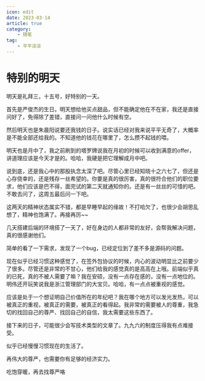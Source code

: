```yaml
---
icon: edit
date: 2023-03-14
article: true
category:
    - 随笔
tag:
    - 平平淡淡
---
```


# 特别的明天

明天是礼拜三，十五号，好特别的一天。

首先是严俊杰的生日。明天想给他买点甜品，但不能确定他在不在家，我还是直接问好了，免得除了差错，直接问一问他什么时候有空。

然后明天也是朱晨阳说要还我钱的日子。说实话已经对我来说平平无奇了，大概率是不能全部还给我的。不知道他的钱花在哪里了，怎么攒不起钱的喂。

明天也是月中了，我之前刷到的塔罗牌说我在月初的时候可以收到满意的offer，讲道理应该是今天才是的。哈哈，我硬是把它理解成月中吧。

说到底，还是我心中的那股执念太深了吧。尽管心里已经知晓十之六七了，但还是心存侥幸的，还是残存一丝希望的。你要是真的很厉害，真的很符合他们的职位要求，他们应该是巴不得，面完试的第二天就通知你的。还是有一丝丝的可惜的吧。不敢去问了，这周五最后问一下吧。

这两天的精神状态属实不错，都是早睡早起的缘故！不打哈欠了，也很少会胡思乱想了，精神也饱满了。再接再厉~~

几天搭建后端的环境搭了一天了，好在身边的人都非常的友好，会帮我解决问题，真的很感谢他们。

简单的看了一下需求，发现了一个bug，已经定位到了差不多是源码的问题。

现在似乎已经习惯这种感觉了，在签外包协议的时候，内心的波动明显比之前要少了很多。尽管还是非常的不甘心，他们给我的感觉真的是高高在上哦。前端似乎真的已死，真的不被人需要了嘛？我在安硕，没有一点存在感的，没有一点地位的。明伟还开玩笑说我是浙江管理部门的大宝贝。哈哈，有一点点被重视的感觉。

应该是处于一个想证明自己价值所在的年纪吧？我在哪个地方可以发光发热，可以被真正的重视，被真正的需要，被真正的看得起。我非常的需要被人的尊重，我急切的找回自己的尊严、找回自己的自信，我太需要这些东西了。

接下来的日子，可能很少会写技术类型的文章了。九九六的制度压得我有点难接受。

似乎已经慢慢习惯现在的生活了。

再伟大的尊严，也需要你有足够的经济实力。

吃饱穿暖，再去找尊严咯
